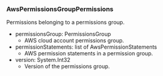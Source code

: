 ### AwsPermissionsGroupPermissions
Permissions belonging to a permissions group.

- permissionsGroup: PermissionsGroup
  - AWS cloud account permissions group.
- permissionStatements: list of AwsPermissionStatements
  - AWS permission statements in a permission group.
- version: System.Int32
  - Version of the permissions group.
